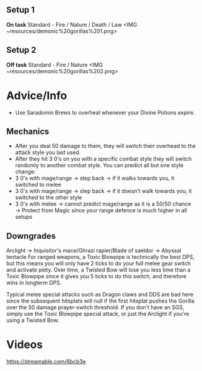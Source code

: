 ## Setup 1
**On task**
Standard - Fire / Nature / Death / Law
<IMG ~resources/demonic%20gorillas%201.png>

## Setup 2
**Off task**
Standard - Fire / Nature
<IMG ~resources/demonic%20gorillas%202.png>

# Advice/Info
- Use Saradomin Brews to overheal whenever your Divine Potions expire.

## Mechanics
- After you deal 50 damage to them, they will switch their overhead to the attack style you last used.
- After they hit 3 0's on you with a specific combat style they will switch randomly to another combat style. You can predict all but one style change:
 - 3 0's with mage/range → step back → if it walks towards you, it switched to melee
 - 3 0's with mage/range → step back → if it doesn't walk towards you, it switched to the other style
 - 3 0's with melee → cannot predict mage/range as it is a 50/50 chance → Protect from Magic since your range defence is much higher in all setups

## Downgrades
Arclight → Inquisitor's mace/Ghrazi rapier/Blade of saeldor → Abyssal tentacle
For ranged weapons, a Toxic Blowpipe is technically the best DPS, but this means you will only have 2 ticks to do your full melee gear switch and activate piety. Over time, a Twisted Bow will lose you less time than a Toxic Blowpipe since it gives you 5 ticks to do this switch, and therefore wins in longterm DPS.

Typical melee special attacks such as Dragon claws and DDS are bad here since the subsequent hitsplats will null if the first hitsplat pushes the Gorilla over the 50 damage prayer-switch threshold. If you don't have an SGS, simply use the Toxic Blowpipe special attack, or just the Arclight if you're using a Twisted Bow.

# Videos
https://streamable.com/6bcb3e
